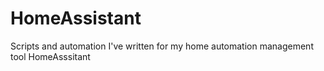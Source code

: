 # HomeAssistant
Scripts and automation I've written for my home automation management tool HomeAsssitant 
